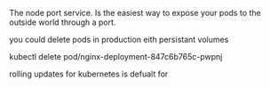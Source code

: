 The node port service.
Is the easiest way to expose your pods to the outside world through a port.


you could delete pods in production eith persistant volumes

kubectl delete pod/nginx-deployment-847c6b765c-pwpnj

rolling updates for kubernetes is defualt for 